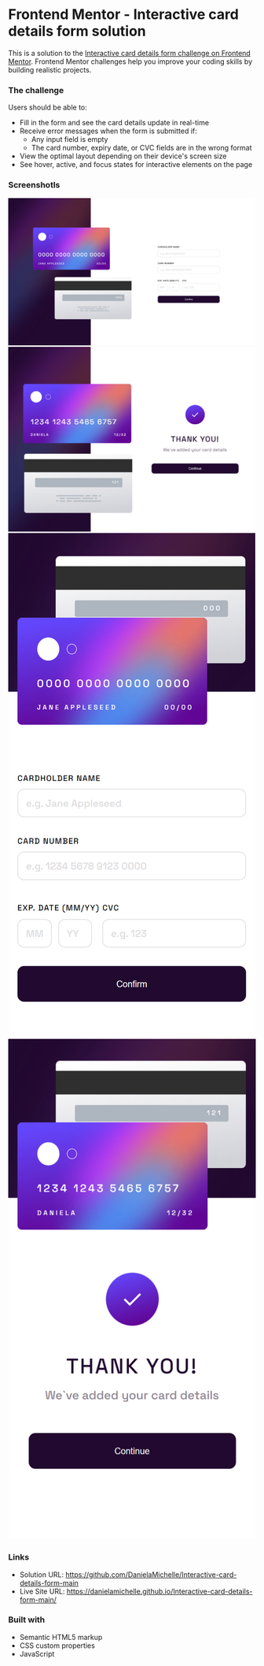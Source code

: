 # Frontend Mentor - Interactive card details form solution

This is a solution to the [Interactive card details form challenge on Frontend Mentor](https://www.frontendmentor.io/challenges/interactive-card-details-form-XpS8cKZDWw). Frontend Mentor challenges help you improve your coding skills by building realistic projects.

### The challenge

Users should be able to:

- Fill in the form and see the card details update in real-time
- Receive error messages when the form is submitted if:
  - Any input field is empty
  - The card number, expiry date, or CVC fields are in the wrong format
- View the optimal layout depending on their device's screen size
- See hover, active, and focus states for interactive elements on the page

### Screenshotls

![](./screenshot/desktop.png)
![](./screenshot/desktop-thank-you.png)
![](./screenshot/mobile.png)
![](./screenshot/mobile-thank-you.png)

### Links

- Solution URL: https://github.com/DanielaMichelle/Interactive-card-details-form-main
- Live Site URL: https://danielamichelle.github.io/Interactive-card-details-form-main/

### Built with

- Semantic HTML5 markup
- CSS custom properties
- JavaScript
